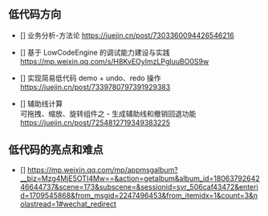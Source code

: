 
## 低代码方向

  - [] 业务分析-方法论 
     https://juejin.cn/post/7303360094426546216
  
  - [] 基于 LowCodeEngine 的调试能力建设与实践  https://mp.weixin.qq.com/s/H8KvEOylmzLPgIuuBO0S9w

  - []   实现简易低代码 demo + undo、redo 操作
    https://juejin.cn/post/7339780797391929383
  
  - [] 辅助线计算  
     可拖拽、缩放、旋转组件之 - 生成辅助线和撤销回退功能 https://juejin.cn/post/7254812719349383225

## 低代码的亮点和难点
- [] https://mp.weixin.qq.com/mp/appmsgalbum?__biz=Mzg4MjE5OTI4Mw==&action=getalbum&album_id=1806379264246644737&scene=173&subscene=&sessionid=svr_506caf43472&enterid=1709545868&from_msgid=2247496453&from_itemidx=1&count=3&nolastread=1#wechat_redirect